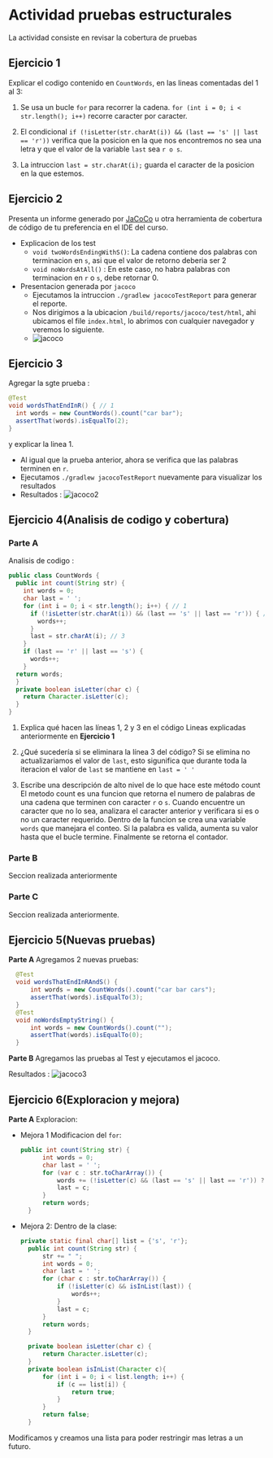 # Actividad pruebas estructurales

La actividad consiste en revisar la cobertura de pruebas

## Ejercicio 1

Explicar el codigo contenido en `CountWords`, en las lineas comentadas del 1 al 3:

1. Se usa un bucle `for` para recorrer la cadena.
`for (int i = 0; i < str.length(); i++)` recorre caracter por caracter.

2. El condicional `if (!isLetter(str.charAt(i)) && (last == 's' || last == 'r'))` verifica que la posicion en la que nos encontremos no sea una letra y que el valor de la variable `last` sea `r o s`.

3. La intruccion `last = str.charAt(i);` guarda el caracter de la posicion en la que estemos.

## Ejercicio 2

Presenta un informe generado por [JaCoCo](www.jacoco.org/jacoco) u otra herramienta de cobertura de código de tu preferencia en el IDE del curso.

* Explicacion de los test
  * `void twoWordsEndingWithS()`: La cadena contiene dos palabras con terminacion en `s`, asi que el valor de retorno deberia ser 2
  * `void noWordsAtAll()` : En este caso, no habra palabras con terminacion en `r` o `s`, debe retornar 0.
* Presentacion generada por `jacoco`
  * Ejecutamos la intruccion `./gradlew jacocoTestReport` para generar el reporte.
  * Nos dirigimos a la ubicacion `/build/reports/jacoco/test/html`, ahi ubicamos el file `index.html`, lo abrimos con cualquier navegador y veremos lo siguiente.
  * ![jacoco]()
  
## Ejercicio 3

Agregar la sgte prueba :

```java
@Test
void wordsThatEndInR() { // 1
  int words = new CountWords().count("car bar");
  assertThat(words).isEqualTo(2);
}
```

y explicar la linea 1.

* Al igual que la prueba anterior, ahora se verifica que las palabras terminen en `r`.
* Ejecutamos `./gradlew jacocoTestReport` nuevamente para visualizar los resultados
* Resultados : ![jacoco2](/)
  
## Ejercicio 4(Analisis de codigo y cobertura)

### Parte A

Analisis de codigo :

```java
public class CountWords {
  public int count(String str) {
    int words = 0;
    char last = ' ';
    for (int i = 0; i < str.length(); i++) { // 1
      if (!isLetter(str.charAt(i)) && (last == 's' || last == 'r')) { // 2
        words++;
      }
      last = str.charAt(i); // 3 
    }
    if (last == 'r' || last == 's') {
      words++;
    }
  return words;
  }
  private boolean isLetter(char c) {
    return Character.isLetter(c);
  }
}
```

1. Explica qué hacen las líneas 1, 2 y 3 en el código
  Lineas explicadas anteriormente en **Ejercicio 1**

2. ¿Qué sucedería si se eliminara la línea 3 del código?
  Si se elimina no actualizariamos el valor de `last`, esto sigunifica que durante toda la iteracion el valor de `last` se mantiene en `last = ' '`

3. Escribe una descripción de alto nivel de lo que hace este método count
  El metodo count es una funcion que retorna el numero de palabras de una cadena que terminen con caracter `r` o `s`.
  Cuando encuentre un caracter que no lo sea, analizara el caracter anterior y verificara si es o no un caracter requerido.
  Dentro de la funcion se crea una variable `words` que manejara el conteo.
  Si la palabra es valida, aumenta su valor hasta que el bucle termine.
  Finalmente se retorna el contador.

### Parte B

Seccion realizada anteriormente

### Parte C

Seccion realizada anteriormente.

## Ejercicio 5(Nuevas pruebas)

**Parte A**
Agregamos 2 nuevas pruebas:

```java
  @Test
  void wordsThatEndInRAndS() {
      int words = new CountWords().count("car bar cars");
      assertThat(words).isEqualTo(3);
  }
  @Test
  void noWordsEmptyString() {
      int words = new CountWords().count("");
      assertThat(words).isEqualTo(0);
  }
```

**Parte B**
Agregamos las pruebas al Test y ejecutamos el jacoco.

Resultados :
![jacoco3]()

## Ejercicio 6(Exploracion y mejora)

**Parte A**
Exploracion:

* Mejora 1
  Modificacion del `for`:

  ```java
  public int count(String str) {
        int words = 0;
        char last = ' ';
        for (var c : str.toCharArray()) {
            words += (!isLetter(c) && (last == 's' || last == 'r')) ? 1 : 0;
            last = c;
        }
        return words;
    }
    ```

* Mejora 2:
  Dentro de la clase:

  ```java
  private static final char[] list = {'s', 'r'};
    public int count(String str) {
        str += " ";
        int words = 0;
        char last = ' ';
        for (char c : str.toCharArray()) {
            if (!isLetter(c) && isInList(last)) {
                words++;
            }
            last = c;
        }
        return words;
    }

    private boolean isLetter(char c) {
        return Character.isLetter(c);
    }
    private boolean isInList(Character c){
        for (int i = 0; i < list.length; i++) {
            if (c == list[i]) {
                return true;
            }
        }
        return false;
    }
    ```

Modificamos y creamos una lista para poder restringir mas letras a un futuro.
